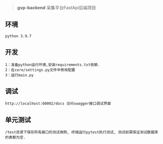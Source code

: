 >  **gvp-backend** 采集平台FastApi后端项目

## 环境
    python 3.9.7

## 开发

    1：准备python运行环境,安装requirements.txt依赖.
    2：在core/settings.py文件中修改配置
    3：运行main.py

## 调试
    http://localhost:60002/docs 访问swagger接口调试界面

## 单元测试
    /test目录下保存所有接口的测试用例, 终端运行pytest执行测试, 测试前需保证测试数据库的表都为空.
